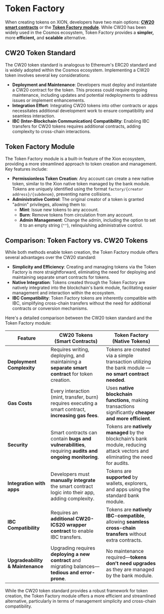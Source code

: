 # Token Factory

When creating tokens on XION, developers have two main options: [**CW20 smart contracts**](https://github.com/CosmWasm/cw-plus/blob/main/packages/cw20/README.md) or the [**Token Factory module**](https://github.com/strangelove-ventures/tokenfactory). While CW20 has been widely used in the Cosmos ecosystem, Token Factory provides a **simpler,** more **efficient,** and **scalable** alternative.



## **CW20 Token Standard**

The CW20 token standard is analogous to Ethereum's ERC20 standard and is widely adopted within the Cosmos ecosystem. Implementing a CW20 token involves several key considerations:

* **Deployment and Maintenance**: Developers must deploy and instantiate a CW20 contract for the token. This process could require ongoing maintenance, including updates and potential redeployments to address issues or implement enhancements.
* **Integration Effort**: Integrating CW20 tokens into other contracts or apps necessitates additional development work to ensure compatibility and seamless interaction.
* **IBC (Inter-Blockchain Communication) Compatibility**: Enabling IBC transfers for CW20 tokens requires additional contracts, adding complexity to cross-chain interactions.



## **Token Factory Module**

The Token Factory module is a built-in feature of the Xion ecosystem, providing a more streamlined approach to token creation and management. Key features include:

* **Permissionless Token Creation**: Any account can create a new native token, similar to the Xion native token managed by the bank module. Tokens are uniquely identified using the format `factory/{creator address}/{subdenom}`, preventing name collisions.
* **Administrative Control**: The original creator of a token is granted "admin" privileges, allowing them to:
  * **Mint**: Issue new tokens to any account.
  * **Burn**: Remove tokens from circulation from any account.
  * **Admin Management**: Change the admin, including the option to set it to an empty string (`""`), relinquishing administrative control.



## **Comparison: Token Factory vs. CW20 Tokens**

While both methods enable token creation, the Token Factory module offers several advantages over the CW20 standard:

* **Simplicity and Efficiency**: Creating and managing tokens via the Token Factory is more straightforward, eliminating the need for deploying and maintaining separate smart contracts for  tokens.
* **Native Integration**: Tokens created through the Token Factory are natively integrated into the blockchain's bank module, facilitating easier management and interaction within the ecosystem.
* **IBC Compatibility**: Token Factory tokens are inherently compatible with IBC, simplifying cross-chain transfers without the need for additional contracts or conversion mechanisms.

Here's a detailed comparison between the CW20 token standard and the Token Factory module:

| Feature                          | CW20 Tokens (Smart Contracts)                                                                          | Token Factory (Native Tokens)                                                                                                 |
| -------------------------------- | ------------------------------------------------------------------------------------------------------ | ----------------------------------------------------------------------------------------------------------------------------- |
| **Deployment Complexity**        | Requires writing, deploying, and maintaining a **separate smart contract** for token creation.         | Tokens are created via a simple transaction utilizing the bank module — **no smart contract needed**.                         |
| **Gas Costs**                    | Every interaction (mint, transfer, burn) requires executing a smart contract, **increasing gas fees**. | Uses **native blockchain functions**, making transactions significantly **cheaper and more efficient**.                       |
| **Security**                     | Smart contracts can contain **bugs and vulnerabilities**, requiring **audits and ongoing monitoring**. | Tokens are **natively managed** by the blockchain’s bank module, reducing attack vectors and eliminating the need for audits. |
| **Integration with apps**       | Developers must **manually integrate** the smart contract logic into their app, adding complexity.    | Tokens are **supported** by wallets, explorers, and apps using the standard bank module.                                     |
| **IBC Compatibility**            | Requires an **additional CW20-ICS20 wrapper contract** to enable IBC transfers.                        | Tokens are **natively IBC-compatible**, allowing **seamless cross-chain transfers** without extra contracts.                  |
| **Upgradeability & Maintenance** | Upgrading requires **deploying a new contract** and migrating balances—**tedious and error-prone**.    | No maintenance required—**tokens don’t need upgrades** as they are managed by the bank module.                                |

While the CW20 token standard provides a robust framework for token creation, the Token Factory module offers a more efficient and streamlined alternative, particularly in terms of management simplicity and cross-chain compatibility.
